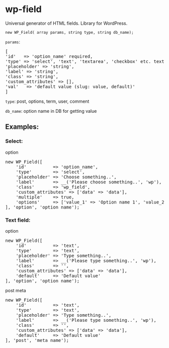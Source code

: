 # wp-field
Universal generator of HTML fields. Library for WordPress.

`new WP_Field( array params, string type, string db_name);`

`params`: 
<pre>
[
'id'   => 'option_name' required,
'type' => 'select', 'text', 'textarea', 'checkbox' etc. text by default,
'placeholder' => 'string',
'label' => 'string',
'class' => 'string',
'custom_attributes' => [],
'val'   => 'default value (slug: value, default)'
]
</pre>

`type`: post, options, term, user, comment

`db_name`: option name in DB for getting value

## Examples:

### Select:
option
<pre>
new WP_Field([
    'id'          => 'option_name',
    'type'        => 'select',
    'placeholder' => 'Choose something..',
    'label'       => __('Please choose something..', 'wp'),
    'class'       => 'wp_field',
    'custom_attributes' => ['data' => 'data'],
    'multiple'    => true,
    'options'     => ['value_1' => 'Option name 1', 'value_2' => 'Option name 2',],
], 'option', 'option_name');
</pre>


### Text field:
option

<pre>
new WP_Field([
    'id'          => 'text',
    'type'        => 'text',
    'placeholder' => 'Type something..',
    'label'       => __('Please type something..', 'wp'),
    'class'       => '',
    'custom_attributes' => ['data' => 'data'],
    'default'     => 'Default value'
], 'option', 'option_name');
</pre>


post meta

<pre>
new WP_Field([
    'id'          => 'text',
    'type'        => 'text',
    'placeholder' => 'Type something..',
    'label'       => __('Please type something..', 'wp'),
    'class'       => '',
    'custom_attributes' => ['data' => 'data'],
    'default'     => 'Default value'
], 'post', 'meta_name');
</pre>

